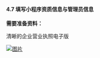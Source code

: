 #### 4.7 填写小程序资质信息与管理员信息

**需要准备资料：**

清晰的企业营业执照电子版

[![图片](http://qrs.3l7c.com/shareyou/doc/pro/6feb8257-d0e5-4d27-a43d-ca0de967ecf9.051.png "图片")](http://qrs.3l7c.com/shareyou/doc/pro/6feb8257-d0e5-4d27-a43d-ca0de967ecf9.051.png)